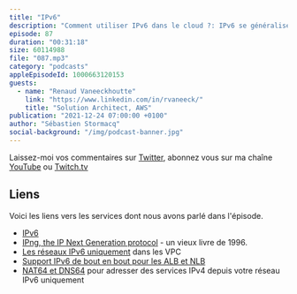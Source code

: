 ```yaml
---
title: "IPv6"
description: "Comment utiliser IPv6 dans le cloud ?: IPv6 se généralise, principalement pour simplifier les plans d'adressage et bénéficier de 2^128 addresses IP. En écoutant ce podcast, vous découvrirez les challenges pour migrer de IPv4 à IPv6. Nous expliquons aussi comment déployer des réseaux IPv6 uniquement ou hybrides IPv4-IPv6 dans le cloud AWS."
episode: 87
duration: "00:31:18"
size: 60114988
file: "087.mp3"
category: "podcasts"
appleEpisodeId: 1000663120153
guests:
  - name: "Renaud Vaneeckhoutte"
    link: "https://www.linkedin.com/in/rvaneeck/"
    title: "Solution Architect, AWS"
publication: "2021-12-24 07:00:00 +0100"
author: "Sébastien Stormacq"
social-background: "/img/podcast-banner.jpg"
---
```


Laissez-moi vos commentaires sur [Twitter](https://twitter.com/sebsto), abonnez vous sur ma chaîne [YouTube](https://www.youtube.com/sebsto) ou [Twitch.tv](https://www.twitch.tv/sebAWS)

## Liens

Voici les liens vers les services dont nous avons parlé dans l'épisode.

- [IPv6](https://en.wikipedia.org/wiki/IPv6)
- [IPng, the IP Next Generation protocol](https://www.amazon.com/IPng-Internet-Protocol-Next-Generation/dp/0201633957) - un vieux livre de 1996.
- [Les réseaux IPv6 uniquement](https://aws.amazon.com/blogs/networking-and-content-delivery/introducing-ipv6-only-subnets-and-ec2-instances/) dans les VPC
- [Support IPv6 de bout en bout pour les ALB et NLB](https://aws.amazon.com/about-aws/whats-new/2021/11/application-load-balancer-network-load-balancer-end-to-end-ipv6-support/)
- [NAT64 et DNS64](https://aws.amazon.com/about-aws/whats-new/2021/11/aws-nat64-dns64-communication-ipv6-ipv4-services/) pour adresser des services IPv4 depuis votre réseau IPv6 uniquement
